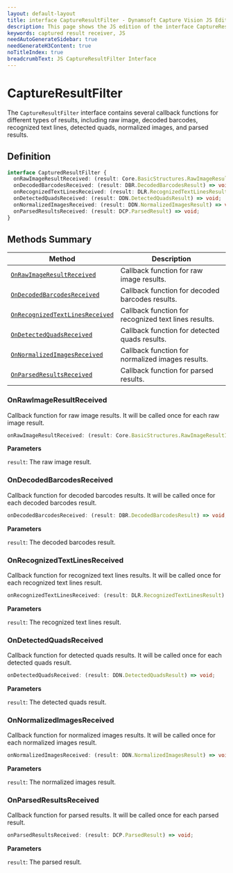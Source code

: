 ```yaml
---
layout: default-layout
title: interface CaptureResultFilter - Dynamsoft Capture Vision JS Edition API Reference
description: This page shows the JS edition of the interface CaptureResultFilter in Core Module.
keywords: captured result receiver, JS
needAutoGenerateSidebar: true
needGenerateH3Content: true
noTitleIndex: true
breadcrumbText: JS CaptureResultFilter Interface
---
```


# CaptureResultFilter

The `CaptureResultFilter` interface contains several callback functions for different types of results, including raw image, decoded barcodes, recognized text lines, detected quads, normalized images, and parsed results.

## Definition

```typescript
interface CapturedResultFilter {
  onRawImageResultReceived: (result: Core.BasicStructures.RawImageResultItem) => void;
  onDecodedBarcodesReceived: (result: DBR.DecodedBarcodesResult) => void;
  onRecognizedTextLinesReceived: (result: DLR.RecognizedTextLinesResult) => void;
  onDetectedQuadsReceived: (result: DDN.DetectedQuadsResult) => void;
  onNormalizedImagesReceived: (result: DDN.NormalizedImagesResult) => void;
  onParsedResultsReceived: (result: DCP.ParsedResult) => void;
} 
```

## Methods Summary

| Method                                                            | Description                                          |
| ----------------------------------------------------------------- | ---------------------------------------------------- |
| [`OnRawImageResultReceived`](#onrawimageresultreceived)           | Callback function for raw image results.             |
| [`OnDecodedBarcodesReceived`](#ondecodedbarcodesreceived)         | Callback function for decoded barcodes results.      |
| [`OnRecognizedTextLinesReceived`](#onrecognizedtextlinesreceived) | Callback function for recognized text lines results. |
| [`OnDetectedQuadsReceived`](#ondetectedquadsreceived)             | Callback function for detected quads results.        |
| [`OnNormalizedImagesReceived`](#onnormalizedimagesreceived)       | Callback function for normalized images results.     |
| [`OnParsedResultsReceived`](#onparsedresultsreceived)             | Callback function for parsed results.                |

### OnRawImageResultReceived

Callback function for raw image results. It will be called once for each raw image result.

```typescript
onRawImageResultReceived: (result: Core.BasicStructures.RawImageResultItem) => void;
```

**Parameters**

`result`: The raw image result.

### OnDecodedBarcodesReceived

Callback function for decoded barcodes results. It will be called once for each decoded barcodes result.

```typescript
onDecodedBarcodesReceived: (result: DBR.DecodedBarcodesResult) => void;
```

**Parameters**

`result`: The decoded barcodes result.

### OnRecognizedTextLinesReceived

Callback function for recognized text lines results. It will be called once for each recognized text lines result.

```typescript
onRecognizedTextLinesReceived: (result: DLR.RecognizedTextLinesResult) => void;
```

**Parameters**

`result`: The recognized text lines result.

### OnDetectedQuadsReceived

Callback function for detected quads results. It will be called once for each detected quads result.

```typescript
onDetectedQuadsReceived: (result: DDN.DetectedQuadsResult) => void;
```

**Parameters**

`result`: The detected quads result.

### OnNormalizedImagesReceived

Callback function for normalized images results. It will be called once for each normalized images result.

```typescript
onNormalizedImagesReceived: (result: DDN.NormalizedImagesResult) => void;
```

**Parameters**

`result`: The normalized images result.

### OnParsedResultsReceived

Callback function for parsed results. It will be called once for each parsed result.

```typescript
onParsedResultsReceived: (result: DCP.ParsedResult) => void;
```

**Parameters**

`result`: The parsed result.